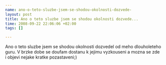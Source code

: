 ```yaml
--- 
name: ano-o-teto-sluzbe-jsem-se-shodou-okolnosti-dozvede-
layout: post
title: Ano o teto sluzbe jsem se shodou okolnosti dozvede...
time: 2008-09-22 22:06:06 +02:00
tags: []

---
```

Ano o teto sluzbe jsem se shodou okolnosti dozvedel od meho dlouholeteho guru. V brzke dobe se doufam dostanu k jejimu vyzkouseni a mozna se zde i objevi nejake kratke pozastaveni;)
